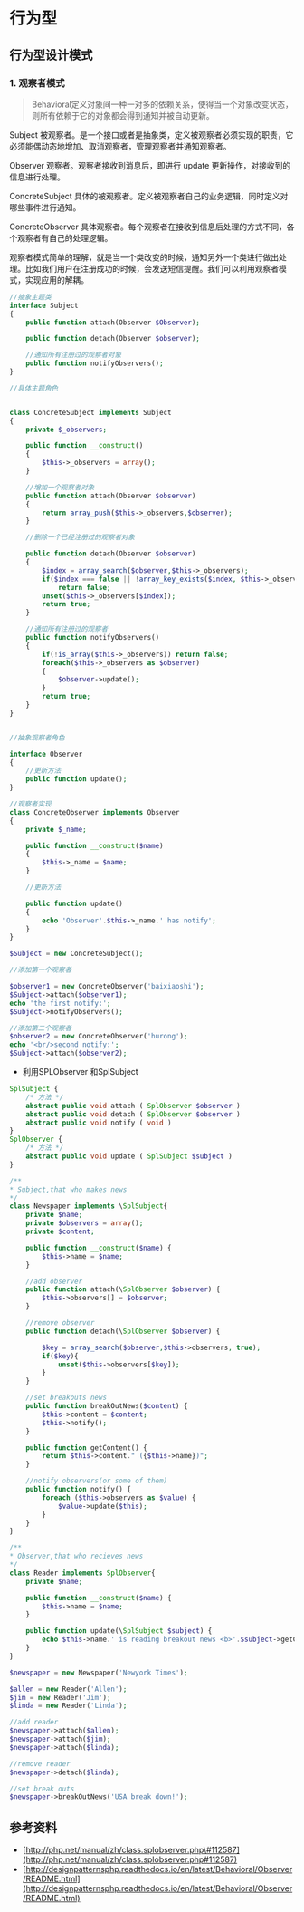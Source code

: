 # 行为型

## 行为型设计模式

### 1. 观察者模式

> Behavioral定义对象间一种一对多的依赖关系，使得当一个对象改变状态，则所有依赖于它的对象都会得到通知并被自动更新。

Subject 被观察者。是一个接口或者是抽象类，定义被观察者必须实现的职责，它必须能偶动态地增加、取消观察者，管理观察者并通知观察者。

Observer 观察者。观察者接收到消息后，即进行 update 更新操作，对接收到的信息进行处理。

ConcreteSubject 具体的被观察者。定义被观察者自己的业务逻辑，同时定义对哪些事件进行通知。

ConcreteObserver 具体观察者。每个观察者在接收到信息后处理的方式不同，各个观察者有自己的处理逻辑。

观察者模式简单的理解，就是当一个类改变的时候，通知另外一个类进行做出处理。比如我们用户在注册成功的时候，会发送短信提醒。我们可以利用观察者模式，实现应用的解耦。

```php
//抽象主题类  
interface Subject  
{  
    public function attach(Observer $Observer);  

    public function detach(Observer $observer);  

    //通知所有注册过的观察者对象  
    public function notifyObservers();  
}  

//具体主题角色  


class ConcreteSubject implements Subject  
{  
    private $_observers;  

    public function __construct()  
    {  
        $this->_observers = array();  
    }  

    //增加一个观察者对象  
    public function attach(Observer $observer)  
    {  
        return array_push($this->_observers,$observer);  
    }  

    //删除一个已经注册过的观察者对象  

    public function detach(Observer $observer)  
    {  
        $index = array_search($observer,$this->_observers);  
        if($index === false || !array_key_exists($index, $this->_observers)) 
            return false;  
        unset($this->_observers[$index]);  
        return true;  
    }  

    //通知所有注册过的观察者  
    public function notifyObservers()  
    {  
        if(!is_array($this->_observers)) return false;  
        foreach($this->_observers as $observer)  
        {  
            $observer->update();  
        }  
        return true;  
    }  
}  


//抽象观察者角色  

interface Observer  
{  
    //更新方法  
    public function update();  
}  

//观察者实现  
class ConcreteObserver implements Observer  
{  
    private $_name;  

    public function __construct($name)  
    {  
        $this->_name = $name;  
    }  

    //更新方法  

    public function update()  
    {  
        echo 'Observer'.$this->_name.' has notify';  
    }  
}

$Subject = new ConcreteSubject();  

//添加第一个观察者  

$observer1 = new ConcreteObserver('baixiaoshi');  
$Subject->attach($observer1);  
echo 'the first notify:';  
$Subject->notifyObservers();  

//添加第二个观察者  
$observer2 = new ConcreteObserver('hurong');  
echo '<br/>second notify:';  
$Subject->attach($observer2);
```

* 利用SPLObserver 和SplSubject

```php
SplSubject {
    /* 方法 */
    abstract public void attach ( SplObserver $observer )
    abstract public void detach ( SplObserver $observer )
    abstract public void notify ( void )
}
SplObserver {
    /* 方法 */
    abstract public void update ( SplSubject $subject )
}
```

```php
/**
* Subject,that who makes news
*/
class Newspaper implements \SplSubject{
    private $name;
    private $observers = array();
    private $content;

    public function __construct($name) {
        $this->name = $name;
    }

    //add observer
    public function attach(\SplObserver $observer) {
        $this->observers[] = $observer;
    }

    //remove observer
    public function detach(\SplObserver $observer) {

        $key = array_search($observer,$this->observers, true);
        if($key){
            unset($this->observers[$key]);
        }
    }

    //set breakouts news
    public function breakOutNews($content) {
        $this->content = $content;
        $this->notify();
    }

    public function getContent() {
        return $this->content." ({$this->name})";
    }

    //notify observers(or some of them)
    public function notify() {
        foreach ($this->observers as $value) {
            $value->update($this);
        }
    }
}

/**
* Observer,that who recieves news
*/
class Reader implements SplObserver{
    private $name;

    public function __construct($name) {
        $this->name = $name;
    }

    public function update(\SplSubject $subject) {
        echo $this->name.' is reading breakout news <b>'.$subject->getContent().'</b><br>';
    }
}

$newspaper = new Newspaper('Newyork Times');

$allen = new Reader('Allen');
$jim = new Reader('Jim');
$linda = new Reader('Linda');

//add reader
$newspaper->attach($allen);
$newspaper->attach($jim);
$newspaper->attach($linda);

//remove reader
$newspaper->detach($linda);

//set break outs
$newspaper->breakOutNews('USA break down!');
```

## 参考资料

* [http://php.net/manual/zh/class.splobserver.php\#112587](http://php.net/manual/zh/class.splobserver.php#112587)
* [http://designpatternsphp.readthedocs.io/en/latest/Behavioral/Observer/README.html](http://designpatternsphp.readthedocs.io/en/latest/Behavioral/Observer/README.html)

